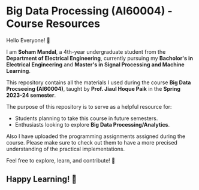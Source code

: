 # Big Data Processing (AI60004) - Course Resources

Hello Everyone! 👋  

I am **Soham Mandal**, a 4th-year undergraduate student from the **Department of Electrical Engineering**, currently pursuing my **Bacholor's in Electrical Engineering** and **Master's in Signal Processing and Machine Learning**.  

This repository contains all the materials I used during the course **Big Data Procseeing (AI60004)**, taught by **Prof. Jiaul Hoque Paik** in the **Spring 2023-24 semester**.  

The purpose of this repository is to serve as a helpful resource for:  
- Students planning to take this course in future semesters.  
- Enthusiasts looking to explore **Big Data Processing/Analytics**.  

Also I have uploaded the programming assignments assigned during the course. Please make sure to check out them to have a more precised understanding of the practical implementations.

Feel free to explore, learn, and contribute! 🚀  

## Happy Learning! 🎉  
